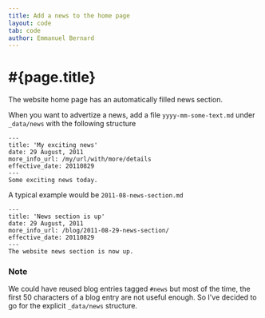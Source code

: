 ```yaml
---
title: Add a news to the home page
layout: code
tab: code
author: Emmanuel Bernard
---
```

# #{page.title}

The website home page has an automatically filled news section.

When you want to advertize a news, add a file `yyyy-mm-some-text.md` under `_data/news` with the following structure

<!-- lang: none -->
    ---
    title: 'My exciting news'
    date: 29 August, 2011
    more_info_url: /my/url/with/more/details
    effective_date: 20110829
    ---
    Some exciting news today.

A typical example would be `2011-08-news-section.md`

<!-- lang: none -->
    ---
    title: 'News section is up'
    date: 29 August, 2011
    more_info_url: /blog/2011-08-29-news-section/
    effective_date: 20110829
    ---
    The website news section is now up.

### Note

We could have reused blog entries tagged `#news` but most of the time, the first 50 characters of a
blog entry are not useful enough. So I've decided to go for the explicit `_data/news` structure.
